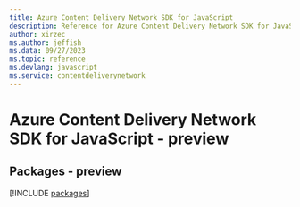 ```yaml
---
title: Azure Content Delivery Network SDK for JavaScript
description: Reference for Azure Content Delivery Network SDK for JavaScript
author: xirzec
ms.author: jeffish
ms.data: 09/27/2023
ms.topic: reference
ms.devlang: javascript
ms.service: contentdeliverynetwork
---
```

# Azure Content Delivery Network SDK for JavaScript - preview
## Packages - preview
[!INCLUDE [packages](content-delivery-network-index.md)]